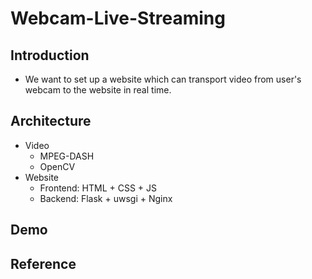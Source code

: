 # Webcam-Live-Streaming
## Introduction
- We want to set up a website which can transport video from user's webcam to the website in real time.

## Architecture
- Video
  - MPEG-DASH
  - OpenCV
- Website
  - Frontend: HTML + CSS + JS
  - Backend: Flask + uwsgi + Nginx

## Demo

## Reference
